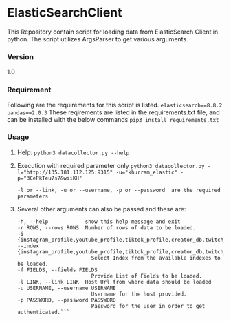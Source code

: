 # ElasticSearchClient
This Repository contain script for loading data from ElasticSearch Client in python. The script utilizes ArgsParser to get various arguments.


### Version
1.0

### Requirement
Following are the requirements for this script is listed.
`
elasticsearch==8.8.2
pandas==2.0.3
`
These reqirements are listed in the requirements.txt file, and can be installed with the below commands
`pip3 install requirements.txt`


### Usage

1. Help:
    `python3 datacollector.py --help`

2. Execution with required parameter only
    `python3 datacollector.py -l="http://135.181.112.125:9315" -u="khurram_elastic" -p="3CePkTeu7s7&wiiKH"`

    `-l or --link, -u or --username, -p or --password  are the required parameters`

3. Several other arguments can also be passed and these are:
    ```optional arguments:
    -h, --help            show this help message and exit
    -r ROWS, --rows ROWS  Number of rows of data to be loaded.
    -i {instagram_profile,youtube_profile,tiktok_profile,creator_db,twitch_profile}, --index {instagram_profile,youtube_profile,tiktok_profile,creator_db,twitch_profile}
                            Select Index from the available indexes to be loaded.
    -f FIELDS, --fields FIELDS
                            Provide List of Fields to be loaded.
    -l LINK, --link LINK  Host Url from where data should be loaded
    -u USERNAME, --username USERNAME
                            Username for the host provided.
    -p PASSWORD, --password PASSWORD
                            Password for the user in order to get authenticated.```
